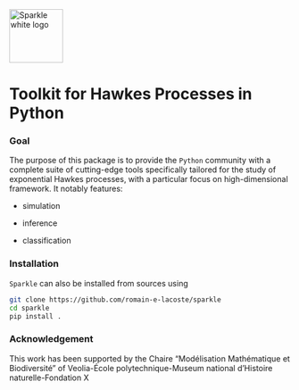 
<a href="https://github.com/romain-e-lacoste/sparkle">
    <img src="doc/logo/sparkle-logo-white.svg" alt="Sparkle white logo" width=96/>
</a>


# Toolkit for Hawkes Processes in Python


### Goal

The purpose of this package is to provide the `Python` community with 
a complete suite of cutting-edge tools specifically tailored for 
the study of exponential Hawkes processes, with a particular focus 
on high-dimensional framework. It notably features:

  * simulation

  * inference

  * classification

### Installation

`Sparkle` can also be installed from sources using
```bash
git clone https://github.com/romain-e-lacoste/sparkle
cd sparkle
pip install .
```


### Acknowledgement

This work has been supported by the Chaire “Modélisation Mathématique et Biodiversité”
of Veolia-École polytechnique-Museum national d’Histoire naturelle-Fondation X